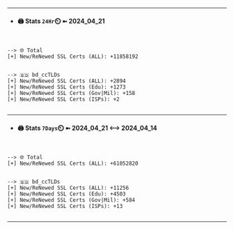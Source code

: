 

---
- #### 🖨️ **Stats** `24Hr`⏲️ ➼ 2024_04_21
```console


--> 🌐 Total
[+] New/ReNewed SSL Certs (ALL): +11858192


--> 🇧🇩 bd_ccTLDs
[+] New/ReNewed SSL Certs (ALL): +2894
[+] New/ReNewed SSL Certs (Edu): +1273
[+] New/ReNewed SSL Certs (Gov|Mil): +158
[+] New/ReNewed SSL Certs (ISPs): +2


```

---
- #### 🖨️ **Stats** `7Days`⏲️ ➼ 2024_04_21 <--> 2024_04_14
```console


--> 🌐 Total
[+] New/ReNewed SSL Certs (ALL): +61052820


--> 🇧🇩 bd_ccTLDs
[+] New/ReNewed SSL Certs (ALL): +11256
[+] New/ReNewed SSL Certs (Edu): +4503
[+] New/ReNewed SSL Certs (Gov|Mil): +584
[+] New/ReNewed SSL Certs (ISPs): +13


```

---

